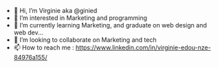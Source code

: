 - 👋 Hi, I’m Virginie aka @ginied
- 👀 I’m interested in Marketing and programming
- 🌱 I’m currently learning Marketing, and graduate on web design and web dev...
- 💞️ I’m looking to collaborate on Marketing and tech
- 📫 How to reach me : https://www.linkedin.com/in/virginie-edou-nze-84976a155/

<!---
ginied/ginied is a ✨ special ✨ repository because its `README.md` (this file) appears on your GitHub profile.
You can click the Preview link to take a look at your changes.
--->

